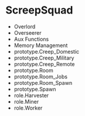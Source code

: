 # ScreepSquad
<ul>
  <li>Overlord</li>
  <li>Overseerer</li>
  <li>Aux Functions</li>
  <li>Memory Management</li>
  <li>prototype.Creep_Domestic</li>
  <li>prototype.Creep_Military</li>
  <li>prototype.Creep_Remote</li>
  <li>prototype.Room</li>
  <li>prototype.Room_Jobs</li>
  <li>prototype.Room_Spawn</li>
  <li>prototype.Spawn</li>
  <li>role.Harvester</li>
  <li>role.Miner</li>
  <li>role.Worker</li>
</ul>

